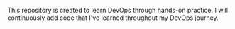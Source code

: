This repository is created to learn DevOps through hands-on practice. I will continuously add code that I've learned throughout my DevOps journey.
